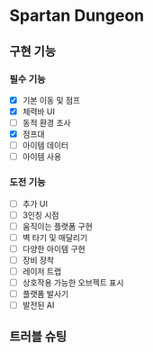 # Spartan Dungeon
## 구현 기능
### 필수 기능
- [x] 기본 이동 및 점프
- [x] 체력바 UI
- [ ] 동적 환경 조사
- [x] 점프대
- [ ] 아이템 데이터
- [ ] 아이템 사용

### 도전 기능
- [ ] 추가 UI
- [ ] 3인칭 시점
- [ ] 움직이는 플랫폼 구현
- [ ] 벽 타기 및 매달리기
- [ ] 다양한 아이템 구현
- [ ] 장비 장착
- [ ] 레이저 트랩
- [ ] 상호작용 가능한 오브젝트 표시
- [ ] 플랫폼 발사기
- [ ] 발전된 AI

## 트러블 슈팅
